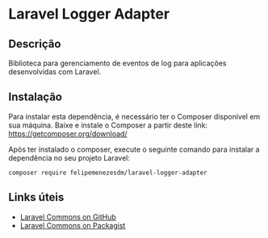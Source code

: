 # Laravel Logger Adapter

## Descrição
Biblioteca para gerenciamento de eventos de log para aplicações desenvolvidas com Laravel.

## Instalação
Para instalar esta dependência, é necessário ter o Composer disponível em sua máquina. Baixe e instale o Composer a partir deste link: https://getcomposer.org/download/

Após ter instalado o composer, execute o seguinte comando para instalar a dependência no seu projeto Laravel:

```
composer require felipemenezesdm/laravel-logger-adapter
```

## Links úteis

- [Laravel Commons on GitHub](https://github.com/FelipeMenezesDM/laravel-logger-adapter)
- [Laravel Commons on Packagist](https://packagist.org/packages/felipemenezesdm/laravel-logger-adapter)